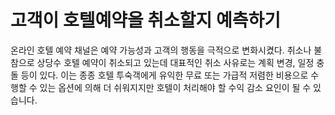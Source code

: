 # 고객이 호텔예약을 취소할지 예측하기
온라인 호텔 예약 채널은 예약 가능성과 고객의 행동을 극적으로 변화시켰다. 취소나 불참으로 상당수 호텔 예약이 취소되고 있는데 대표적인 취소 사유로는 계획 변경, 일정 충돌 등이 있다. 이는 종종 호텔 투숙객에게 유익한 무료 또는 가급적 저렴한 비용으로 수행할 수 있는 옵션에 의해 더 쉬워지지만 호텔이 처리해야 할 수익 감소 요인이 될 수 있습니다.
